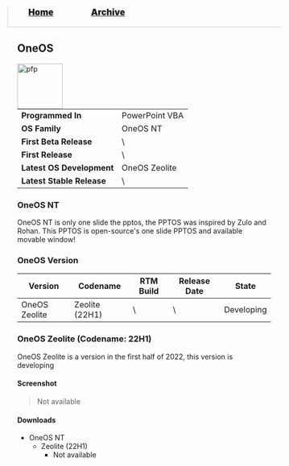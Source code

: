 <blockquote style="background: #0000;border-bottom: 1px solid #B2D2E1;height: 30px;margin: 0 -20px 20px;padding: 0px 20px 9px 40px;">
  <p style=""><a href="https://hexa-one.github.io/pptos-wiki/" style="font-size: 17px;font-weight: 900;font-style: normal;text-shadow: rgba(255,255,255,0.9) 0 1px 0;">Home</a>&nbsp;&nbsp;&nbsp;&nbsp;&nbsp;&nbsp;&nbsp;&nbsp;&nbsp;&nbsp;&nbsp;&nbsp;&nbsp;&nbsp;&nbsp;&nbsp;&nbsp;&nbsp;
    <a href="https://hexa-one.github.io/pptos-wiki/archive/" style="font-size: 17px;font-weight: 900;font-style: normal;text-shadow: rgba(255,255,255,0.9) 0 1px 0;">Archive</a>
  </p>
</blockquote>

## OneOS

<a>
  <img align="left" height="90" alt="pfp" src="https://user-images.githubusercontent.com/86305611/140633284-c0b9ded8-1842-4d7f-9ba1-aa7dcdc416ca.png" />
</a>

|                           |                               |
| ------------------------- | ----------------------------- |
| **Programmed In**         | PowerPoint VBA                |
| **OS Family**             | OneOS NT                         |
| **First Beta Release**    | \                      |
| **First Release**         | \               |
| **Latest OS Development** | OneOS Zeolite                 |
| **Latest Stable Release** | \               |

### OneOS NT

OneOS NT is only one slide the pptos, the PPTOS was inspired by Zulo and Rohan. This PPTOS is open-source's one slide PPTOS and available movable window! 

### OneOS Version

|   Version   |    Codename       |      RTM Build     | Release Date  |     State     |
|-------------|-------------------|----------------|---------------|---------------|
|   OneOS Zeolite   |  Zeolite (22H1) | \ | \ | Developing |  

### OneOS Zeolite (Codename: 22H1)

OneOS Zeolite is a version in the first half of 2022, this version is developing

#### Screenshot

> Not available

#### Downloads

- OneOS NT
  - Zeolite (22H1)
    - Not available

<body style="background-image: url(https://raw.githubusercontent.com/hexa-one/pptos-wiki/gh-pages/assets/background/background.png);background-repeat: no-repeat;background-attachment: fixed;background-size: cover;">
